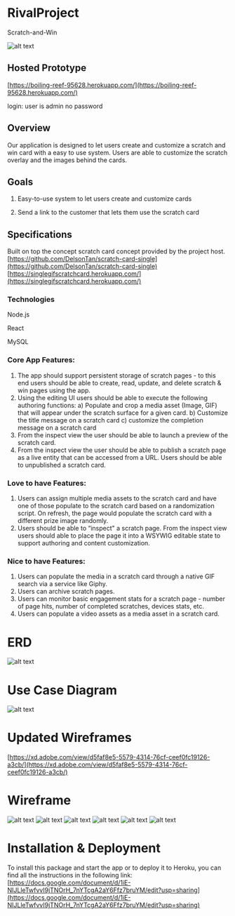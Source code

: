 # RivalProject
Scratch-and-Win

![alt text](https://github.com/janjosef777/RivalProject/blob/master/md_resources/images/Rivallogo.png)

## Hosted Prototype
[https://boiling-reef-95628.herokuapp.com/](https://boiling-reef-95628.herokuapp.com/)

login:
user is admin
no password

## Overview

Our application is designed to let users create and customize a scratch and win card with a easy to use system. Users are able to customize the scratch overlay and the images behind the cards.

## Goals

1. Easy-to-use system to let users create and customize cards

2. Send a link to the customer that lets them use the scratch card 

## Specifications

Built on top the concept scratch card concept provided by the project host. 
[https://github.com/DelsonTan/scratch-card-single](https://github.com/DelsonTan/scratch-card-single)
[https://singlegifscratchcard.herokuapp.com/](https://singlegifscratchcard.herokuapp.com/)
### Technologies

Node.js

React 

MySQL

### Core App Features:

1.	The app should support persistent storage of scratch pages - to this end users should be able to create, read, update, and delete scratch & win pages using the app.
2.	Using the editing UI users should be able to execute the following authoring functions: a) Populate and crop a media asset (Image, GIF) that will appear under the scratch surface for a given card.  b) Customize the title message on a scratch card c) customize the completion message on a scratch card
3.	From the inspect view the user should be able to launch a preview of the scratch card. 
4.	From the inspect view the user should be able to publish a scratch page as a live entity that can be accessed from a URL.  Users should be able to unpublished a scratch card. 

### Love to have Features:

1.	Users can assign multiple media assets to the scratch card and have one of those populate to the scratch card based on a randomization script.  On refresh, the page would populate the scratch card with a different prize image randomly.
2.	Users should be able to “inspect" a scratch page. From the inspect view users should able to place the page it into a WSYWIG editable state to support authoring and content customization. 

### Nice to have Features: 

1.	Users can populate the media in a scratch card through a native GIF search via a service like Giphy.
2.	Users can archive scratch pages.
3.	Users can monitor basic engagement stats for a scratch page - number of page hits, number of completed scratches, devices stats, etc.
4.	Users can populate a video assets as a media asset in a scratch card.  

# ERD

![alt text](https://github.com/janjosef777/RivalProject/blob/master/md_resources/images/RivalProjectERD.jpg)

# Use Case Diagram

![alt text](https://github.com/janjosef777/RivalProject/blob/master/md_resources/images/RivalProjectUseCase.jpg)

# Updated Wireframes

[https://xd.adobe.com/view/d5faf8e5-5579-4314-76cf-ceef0fc19126-a3cb/](https://xd.adobe.com/view/d5faf8e5-5579-4314-76cf-ceef0fc19126-a3cb/)

# Wireframe

![alt text](https://github.com/janjosef777/RivalProject/blob/master/md_resources/images/Capture.PNG)
![alt text](https://github.com/janjosef777/RivalProject/blob/master/md_resources/images/Capture2.PNG)
![alt text](https://github.com/janjosef777/RivalProject/blob/master/md_resources/images/Capture3.PNG)
![alt text](https://github.com/janjosef777/RivalProject/blob/master/md_resources/images/Capture4.PNG)
![alt text](https://github.com/janjosef777/RivalProject/blob/master/md_resources/images/Capture5.PNG)
![alt text](https://github.com/janjosef777/RivalProject/blob/master/md_resources/images/Capture6.PNG)

# Installation & Deployment

To install this package and start the app or to deploy it to Heroku, you can find all the instructions in the following link:
[https://docs.google.com/document/d/1iE-NIJLleTwfvvI9jTNOrH_7nYTcgA2aY6Ffz7bruYM/edit?usp=sharing](https://docs.google.com/document/d/1iE-NIJLleTwfvvI9jTNOrH_7nYTcgA2aY6Ffz7bruYM/edit?usp=sharing)
